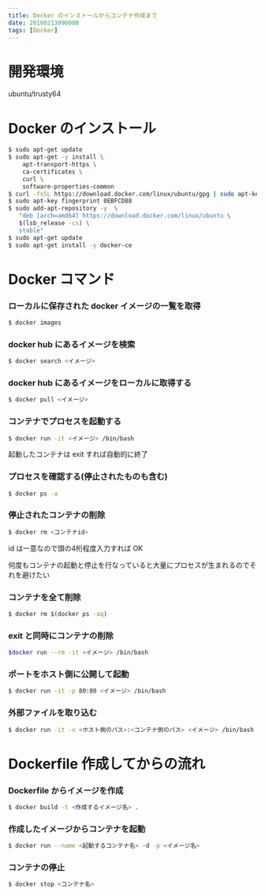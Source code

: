 ```yaml
---
title: Docker のインストールからコンテナ作成まで
date: 20180213090000
tags: [Docker]
---
```


# 開発環境
ubuntu/trusty64

# Docker のインストール

```bash
$ sudo apt-get update
$ sudo apt-get -y install \
    apt-transport-https \
    ca-certificates \
    curl \
    software-properties-common
$ curl -fsSL https://download.docker.com/linux/ubuntu/gpg | sudo apt-key add -
$ sudo apt-key fingerprint 0EBFCD88
$ sudo add-apt-repository -y  \
   "deb [arch=amd64] https://download.docker.com/linux/ubuntu \
   $(lsb_release -cs) \
   stable"
$ sudo apt-get update
$ sudo apt-get install -y docker-ce
```

# Docker コマンド

### ローカルに保存された docker イメージの一覧を取得
```bash
$ docker images
```

### docker hub にあるイメージを検索
```bash
$ docker search <イメージ>
```

### docker hub にあるイメージをローカルに取得する
```bash
$ docker pull <イメージ>
```

### コンテナでプロセスを起動する
```bash
$ docker run -it <イメージ> /bin/bash
```

起動したコンテナは exit すれば自動的に終了

### プロセスを確認する(停止されたものも含む)
```bash
$ docker ps -a
```

### 停止されたコンテナの削除
```bash
$ docker rm <コンテナid>
```
id は一意なので頭の4桁程度入力すれば OK

何度もコンテナの起動と停止を行なっていると大量にプロセスが生まれるのでそれを避けたい
### コンテナを全て削除
```bash
$ docker rm $(docker ps -aq)
```

### exit と同時にコンテナの削除
```bash
$docker run --rm -it <イメージ> /bin/bash
```

### ポートをホスト側に公開して起動
```bash
$ docker run -it -p 80:80 <イメージ> /bin/bash
```

### 外部ファイルを取り込む
```bash
$ docker run -it -v <ホスト側のパス>:<コンテナ側のパス> <イメージ> /bin/bash
```

# Dockerfile 作成してからの流れ

### Dockerfile からイメージを作成
```bash
$ docker build -t <作成するイメージ名> .
```

### 作成したイメージからコンテナを起動
```bash
$ docker run --name <起動するコンテナ名> -d -p <イメージ名>
```

### コンテナの停止
```bash
$ docker stop <コンテナ名>
```
